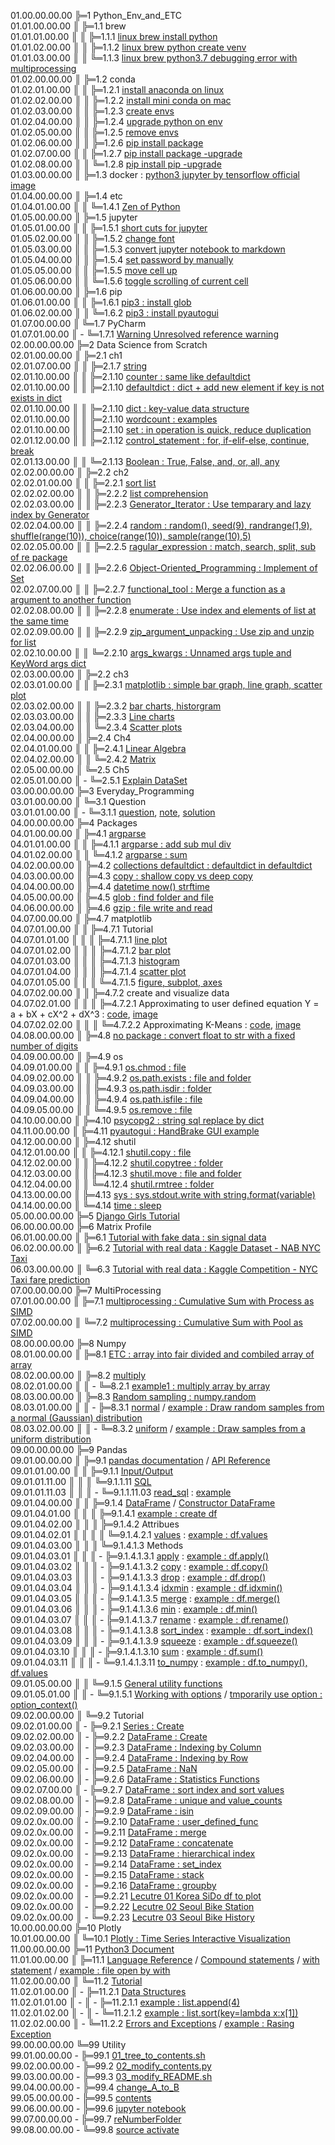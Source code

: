01.00.00.00.00 ╠═1 Python_Env_and_ETC  
01.01.00.00.00 ║ ╠═1.1 brew  
01.01.01.00.00 ║ ║ ╠═1.1.1 [linux brew install python](01_Python_Env_and_ETC/01_brew/01_linux_brew_install_python.md)  
01.01.02.00.00 ║ ║ ╠═1.1.2 [linux brew python create venv](01_Python_Env_and_ETC/01_brew/02_linux_brew_python_create_env.md)  
01.01.03.00.00 ║ ║ ╚═1.1.3 [linux brew python3.7 debugging error with multiprocessing](01_Python_Env_and_ETC/01_brew/03_brew_python3.7_multiprocessing_error.md)  
01.02.00.00.00 ║ ╠═1.2 conda  
01.02.01.00.00 ║ ║ ╠═1.2.1 [install anaconda on linux](01_Python_Env_and_ETC/02_conda/01_Install_anaconda_on_linux.md)  
01.02.02.00.00 ║ ║ ╠═1.2.2 [install mini conda on mac](01_Python_Env_and_ETC/02_conda/02_Install_miniconda_on_mac.md)  
01.02.03.00.00 ║ ║ ╠═1.2.3 [create envs](01_Python_Env_and_ETC/02_conda/03_conda_create_envs.md)  
01.02.04.00.00 ║ ║ ╠═1.2.4 [upgrade python on env](01_Python_Env_and_ETC/02_conda/04_conda_env_upgrade_python.md)  
01.02.05.00.00 ║ ║ ╠═1.2.5 [remove envs](01_Python_Env_and_ETC/02_conda/05_conda_remove_envs.md)  
01.02.06.00.00 ║ ║ ╠═1.2.6 [pip install package](01_Python_Env_and_ETC/02_conda/06_pip_install_package.md)  
01.02.07.00.00 ║ ║ ╠═1.2.7 [pip install package -upgrade](01_Python_Env_and_ETC/02_conda/07_pip_install_package_upgrade.md)  
01.02.08.00.00 ║ ║ ╚═1.2.8 [pip install pip -upgrade](01_Python_Env_and_ETC/02_conda/08_pip_upgrade.md)  
01.03.00.00.00 ║ ╠═1.3 docker : [python3 jupyter by tensorflow official image](01_Python_Env_and_ETC/03_docker/tensorflow_image.md)  
01.04.00.00.00 ║ ╠═1.4 etc  
01.04.01.00.00 ║ ║ ╚═1.4.1 [Zen of Python](01_Python_Env_and_ETC/04_etc/02_Zen_of_Python_English_Korean.md)  
01.05.00.00.00 ║ ╠═1.5 jupyter  
01.05.01.00.00 ║ ║ ╠═1.5.1 [short cuts for jupyter](01_Python_Env_and_ETC/05_jupyter/01_Jupyter_notebook_shortcuts.md)  
01.05.02.00.00 ║ ║ ╠═1.5.2 [change font](01_Python_Env_and_ETC/05_jupyter/02_change_font.md)  
01.05.03.00.00 ║ ║ ╠═1.5.3 [convert jupyter notebook to markdown](01_Python_Env_and_ETC/05_jupyter/03_convert_jupyter_notebook_to_markdown.md)  
01.05.04.00.00 ║ ║ ╠═1.5.4 [set password by manually](01_Python_Env_and_ETC/05_jupyter/04_jupyter_notebook_passwd.md)  
01.05.05.00.00 ║ ║ ╠═1.5.5 [move cell up](01_Python_Env_and_ETC/05_jupyter/05_move_cell_up.md)  
01.05.06.00.00 ║ ║ ╚═1.5.6 [toggle scrolling of current cell](01_Python_Env_and_ETC/05_jupyter/06_toggle_scrolling_of_current_cell.md)  
01.06.00.00.00 ║ ╠═1.6 pip  
01.06.01.00.00 ║ ║ ╠═1.6.1 [pip3 : install glob](01_Python_Env_and_ETC/06_pip/01_pip3_install_glob3.md)  
01.06.02.00.00 ║ ║ ╚═1.6.2 [pip3 : install pyautogui](01_Python_Env_and_ETC/06_pip/02_pip3_install_pyautogui_python3_xlib.md)  
01.07.00.00.00 ║ ╚═1.7 PyCharm  
01.07.01.00.00 ║ - ╚═1.7.1 [Warning Unresolved reference warning](01_Python_Env_and_ETC/07_PyCharm/01_unresolved_reference_warning.md)  
02.00.00.00.00 ╠═2 Data Science from Scratch  
02.01.00.00.00 ║ ╠═2.1 ch1  
02.01.07.00.00 ║ ║ ╠═2.1.7 [string](02_Data_Science_from_Scratch/02_Ch/02.01.07_string.md)  
02.01.10.00.00 ║ ║ ╠═2.1.10 [counter : same like defaultdict](02_Data_Science_from_Scratch/02_Ch/02.01.10_Counter.md)  
02.01.10.00.00 ║ ║ ╠═2.1.10 [defaultdict : dict + add new element if key is not exists in dict](02_Data_Science_from_Scratch/02_Ch/02.01.10_defaultdict.md)  
02.01.10.00.00 ║ ║ ╠═2.1.10 [dict : key-value data structure](02_Data_Science_from_Scratch/02_Ch/02.01.10_dict.md)  
02.01.10.00.00 ║ ║ ╠═2.1.10 [wordcount : examples](02_Data_Science_from_Scratch/02_Ch/02.01.10_wordcount_examples.md)  
02.01.10.00.00 ║ ║ ╠═2.1.10 [set : in operation is quick, reduce duplication](02_Data_Science_from_Scratch/02_Ch/02.01.11_set.md)  
02.01.12.00.00 ║ ║ ╠═2.1.12 [control_statement : for, if-elif-else, continue, break](02_Data_Science_from_Scratch/02_Ch/02.01.12_control_statement.md)  
02.01.13.00.00 ║ ║ ╚═2.1.13 [Boolean : True, False, and, or, all, any](02_Data_Science_from_Scratch/02_Ch/02.01.13_Boolean.md)  
02.02.00.00.00 ║ ╠═2.2 ch2  
02.02.01.00.00 ║ ║ ╠═2.2.1 [sort list](02_Data_Science_from_Scratch/02_Ch/02.02.01_sort.md)  
02.02.02.00.00 ║ ║ ╠═2.2.2 [list comprehension](02_Data_Science_from_Scratch/02_Ch/02.02.02_list_comprehension.md)  
02.02.03.00.00 ║ ║ ╠═2.2.3 [Generator_Iterator : Use temparary and lazy index by Generator](02_Data_Science_from_Scratch/02_Ch/02.02.03_Generator_Iterator.md)  
02.02.04.00.00 ║ ║ ╠═2.2.4 [random : random(), seed(9), randrange(1,9), shuffle(range(10)), choice(range(10)), sample(range(10),5)](02_Data_Science_from_Scratch/02_Ch/02.02.04_random_numbers.md)  
02.02.05.00.00 ║ ║ ╠═2.2.5 [ragular_expression : match, search, split, sub of re package](02_Data_Science_from_Scratch/02_Ch/02.02.05_regular_expression.md)  
02.02.06.00.00 ║ ║ ╠═2.2.6 [Object-Oriented_Programming : Implement of Set](02_Data_Science_from_Scratch/02_Ch/02.02.06_object-oriented_programming.md)  
02.02.07.00.00 ║ ║ ╠═2.2.7 [functional_tool : Merge a function as a argument to another function](02_Data_Science_from_Scratch/02_Ch/02.02.07_functional_tool.md)  
02.02.08.00.00 ║ ║ ╠═2.2.8 [enumerate : Use index and elements of list at the same time](02_Data_Science_from_Scratch/02_Ch/02.02.08_enumerate.md)  
02.02.09.00.00 ║ ║ ╠═2.2.9 [zip_argument_unpacking : Use zip and unzip for list](02_Data_Science_from_Scratch/02_Ch/02.02.09_zip_argument_unpacking.ipynb)  
02.02.10.00.00 ║ ║ ╚═2.2.10 [args_kwargs : Unnamed args tuple and KeyWord args dict](02_Data_Science_from_Scratch/02_Ch/02.02.10_args_kwargs.ipynb)  
02.03.00.00.00 ║ ╠═2.2 ch3  
02.03.01.00.00 ║ ║ ╠═2.3.1 [matplotlib : simple bar graph, line graph, scatter plot](02_Data_Science_from_Scratch/03_Ch/03.01_matplotlib.ipynb)  
02.03.02.00.00 ║ ║ ╠═2.3.2 [bar charts, historgram](02_Data_Science_from_Scratch/03_Ch/03.02_bar_charts.ipynb)  
02.03.03.00.00 ║ ║ ╠═2.3.3 [Line charts](02_Data_Science_from_Scratch/03_Ch/03.03_line_charts.ipynb)  
02.03.04.00.00 ║ ║ ╚═2.3.4 [Scatter plots](02_Data_Science_from_Scratch/03_Ch/03.04_scatter_plots.ipynb)  
02.04.00.00.00 ║ ╠═2.4 Ch4  
02.04.01.00.00 ║ ║ ╠═2.4.1 [Linear Algebra](02_Data_Science_from_Scratch/04_Ch/04.01_Linear_Algebra.ipynb)  
02.04.02.00.00 ║ ║ ╚═2.4.2 [Matrix](02_Data_Science_from_Scratch/04_Ch/04.02_Matrix.ipynb)  
02.05.00.00.00 ║ ╚═2.5 Ch5  
02.05.01.00.00 ║ - ╚═2.5.1 [Explain DataSet](02_Data_Science_from_Scratch/05_Ch/05.01_Explain_DataSet.ipynb)  
03.00.00.00.00 ╠═3 Everyday_Programming  
03.01.00.00.00 ║ ╚═3.1 Question  
03.01.01.00.00 ║ - ╚═3.1.1 [question](03_Everyday_Programming/01_Q/question.md), [note](03_Everyday_Programming/01_Q/note.md), [solution](03_Everyday_Programming/01_Q/solution.py)  
04.00.00.00.00 ╠═4 Packages  
04.01.00.00.00 ║ ╠═4.1 [argparse](https://docs.python.org/ko/3/howto/argparse.html)  
04.01.01.00.00 ║ ║ ╠═4.1.1 [argparse : add sub mul div](04_packages/01_argparse/calculation.py)  
04.01.02.00.00 ║ ║ ╚═4.1.2 [argparse : sum](04_packages/01_argparse/sum.py)  
04.02.00.00.00 ║ ╠═4.2 [collections defaultdict : defaultdict in defaultdict](04_packages/02_collections/01_defaultdict/01_dictionary_in_dictionary.py)  
04.03.00.00.00 ║ ╠═4.3 [copy : shallow copy vs deep copy](04_packages/03_copy/01_shallow_copy_vs_deep_copy.ipynb)  
04.04.00.00.00 ║ ╠═4.4 [datetime now() strftime](04_packages/04_datetime/01_datetime_now_strftime.py)  
04.05.00.00.00 ║ ╠═4.5 [glob : find folder and file](04_packages/05_glob/01_find_folder_and_file_by_glob.ipynb)  
04.06.00.00.00 ║ ╠═4.6 [gzip : file write and read](04_packages/06_gzip/01_gzip_write_read.py)  
04.07.00.00.00 ║ ╠═4.7 matplotlib  
04.07.01.00.00 ║ ║ ╠═4.7.1 Tutorial  
04.07.01.01.00 ║ ║ ║ ╠═4.7.1.1 [line plot](04_packages/07_matplotlib/01_Tutorial/01_line_plot.ipynb)  
04.07.01.02.00 ║ ║ ║ ╠═4.7.1.2 [bar plot](04_packages/07_matplotlib/01_Tutorial/02_bar_plot.ipynb)  
04.07.01.03.00 ║ ║ ║ ╠═4.7.1.3 [histogram](04_packages/07_matplotlib/01_Tutorial/03_histogram.ipynb)  
04.07.01.04.00 ║ ║ ║ ╠═4.7.1.4 [scatter plot](04_packages/07_matplotlib/01_Tutorial/04_scatter_plot.ipynb)  
04.07.01.05.00 ║ ║ ║ ╚═4.7.1.5 [figure, subplot, axes](04_packages/07_matplotlib/01_Tutorial/05_figure_subplot_axes_with_matplotlib_and_seaborn.ipynb)  
04.07.02.00.00 ║ ║ ╠═4.7.2 create and visualize data  
04.07.02.01.00 ║ ║ ║ ╠═4.7.2.1 Approximating to user defined equation Y = a + bX + cX^2 + dX^3 : [code](04_packages/07_matplotlib/02_create_and_visualize_data/01_approximating_to_user_defined_equation.py), [image](04_packages/07_matplotlib/02_create_and_visualize_data/02_user_defined_equation_scatter_plot.png)  
04.07.02.02.00 ║ ║ ║ ╚═4.7.2.2 Approximating K-Means : [code](04_packages/07_matplotlib/02_create_and_visualize_data/01_approximating_to_kmeans.py), [image](04_packages/07_matplotlib/02_create_and_visualize_data/02_kmean_scatter_plot.png)  
04.08.00.00.00 ║ ╠═4.8 [no package : convert float to str with a fixed number of digits](04_packages/08_no_package/01_float_to_str_with_a_fixed_number_of_digits.ipynb)  
04.09.00.00.00 ║ ╠═4.9 os  
04.09.01.00.00 ║ ║ ╠═4.9.1 [os.chmod : file](04_packages/09_os/01_os.chmod_of_file.ipynb)  
04.09.02.00.00 ║ ║ ╠═4.9.2 [os.path.exists : file and folder](04_packages/09_os/02_os.path.exists_of_file_and_folder.ipynb)  
04.09.03.00.00 ║ ║ ╠═4.9.3 [os.path.isdir : folder](04_packages/09_os/03_os.path.isdir_of_folder.ipynb)  
04.09.04.00.00 ║ ║ ╠═4.9.4 [os.path.isfile : file](04_packages/09_os/04_os.path.isfile_of_file.ipynb)  
04.09.05.00.00 ║ ║ ╚═4.9.5 [os.remove : file](04_packages/09_os/05_os.remove_of_file.ipynb)  
04.10.00.00.00 ║ ╠═4.10 [psycopg2 : string sql replace by dict](04_packages/10_psycopg2/01_replace_string_with_dictionary.py)  
04.11.00.00.00 ║ ╠═4.11 [pyautogui : HandBrake GUI example](04_packages/11_pyautogui/01_HandBrake_GUI_example.py)  
04.12.00.00.00 ║ ╠═4.12 shutil  
04.12.01.00.00 ║ ║ ╠═4.12.1 [shutil.copy : file](04_packages/12_shutil/01_shutil.copy_of_file.ipynb)  
04.12.02.00.00 ║ ║ ╠═4.12.2 [shutil.copytree : folder](04_packages/12_shutil/02_shutil.copytree_of_folder.ipynb)  
04.12.03.00.00 ║ ║ ╠═4.12.3 [shutil.move : file and folder](04_packages/12_shutil/03_shutil.move_of_file_and_folder.ipynb)  
04.12.04.00.00 ║ ║ ╚═4.12.4 [shutil.rmtree : folder](04_packages/12_shutil/04_shutil.rmtree_of_folder.ipynb)  
04.13.00.00.00 ║ ╠═4.13 [sys : sys.stdout.write with string.format(variable)](04_packages/13_sys/01_sys_stdout_write_with_string_format.py)  
04.14.00.00.00 ║ ╚═4.14 [time : sleep](04_packages/14_time/01_sleep.md)  
05.00.00.00.00 ╠═5 [Django Girls Tutorial](05_Django/01_Django_Girls_Tutorial/memo.md)  
06.00.00.00.00 ╠═6 Matrix Profile  
06.01.00.00.00 ║ ╠═6.1 [Tutorial with fake data : sin signal data](06_MatrixProfile/02_matrixprofile-ts/01_Matrix_Profile_Tutorial.ipynb)  
06.02.00.00.00 ║ ╠═6.2 [Tutorial with real data : Kaggle Dataset - NAB NYC Taxi](06_MatrixProfile/02_matrixprofile-ts/02_Matrix_Profile_NYC_Taxi.ipynb)  
06.03.00.00.00 ║ ╚═6.3 [Tutorial with real data : Kaggle Competition - NYC Taxi fare prediction](06_MatrixProfile/02_matrixprofile-ts/03_Exploration_NYC_Taxi.ipynb)  
07.00.00.00.00 ╠═7 MultiProcessing  
07.01.00.00.00 ║ ╠═7.1 [multiprocessing : Cumulative Sum with Process as SIMD](07_MultiProcessing/01_cumsum_SIMD_multiprocessing_Process.ipynb)  
07.02.00.00.00 ║ ╚═7.2 [multiprocessing : Cumulative Sum with Pool as SIMD](07_MultiProcessing/02_cumsum_SIMD_multiprocessing_Pool.ipynb)  
08.00.00.00.00 ╠═8 Numpy  
08.01.00.00.00 ║ ╠═8.1 [ETC : array into fair divided and combiled array of array](08_Numpy/01_ETC/01_array_to_fair_divided_matrix.ipynb)  
08.02.00.00.00 ║ ╠═8.2 [multiply](https://docs.scipy.org/doc/numpy/reference/generated/numpy.multiply.html)  
08.02.01.00.00 ║ ║ - ╚═8.2.1 [example1 : multiply array by array](08_Numpy/02_multiply/01_multiply_array_by_array.ipynb)  
08.03.00.00.00 ║ ╠═8.3 [Random sampling : numpy.random](https://docs.scipy.org/doc/numpy/reference/routines.random.html)  
08.03.01.00.00 ║ ║ - ╠═8.3.1 [normal](https://docs.scipy.org/doc/numpy/reference/generated/numpy.random.normal.html#numpy.random.normal) / [example : Draw random samples from a normal (Gaussian) distribution](08_Numpy/03_random/01_np.random.normal.ipynb)  
08.03.02.00.00 ║ ║ - ╚═8.3.2 [uniform](https://docs.scipy.org/doc/numpy/reference/generated/numpy.random.uniform.html#numpy.random.uniform) / [example : Draw samples from a uniform distribution](08_Numpy/03_random/02_np.random.uniform.ipynb)  
09.00.00.00.00 ╠═9 Pandas  
09.01.00.00.00 ║ ╠═9.1 [pandas documentation](https://pandas.pydata.org/pandas-docs/stable/index.html) / [API Reference](https://pandas.pydata.org/pandas-docs/stable/reference/index.html)  
09.01.01.00.00 ║ ║ ╠═9.1.1 [Input/Output](https://pandas.pydata.org/pandas-docs/stable/reference/io.html#)  
09.01.01.11.00 ║ ║ ║ ╚═9.1.1.11 [SQL](https://pandas.pydata.org/pandas-docs/stable/reference/io.html#sql)  
09.01.01.11.03 ║ ║ ║ - ╚═9.1.1.11.03 [read_sql](https://pandas.pydata.org/pandas-docs/stable/reference/api/pandas.read_sql.html#pandas.read_sql) : [example](09_Pandas/01_documentation_API_Reference/01_Input_Output/11_SQL/03_read_sql.md)  
09.01.04.00.00 ║ ║ ╠═9.1.4 [DataFrame](https://pandas.pydata.org/pandas-docs/stable/reference/frame.html) / [Constructor DataFrame](https://pandas.pydata.org/pandas-docs/stable/reference/api/pandas.DataFrame.html#pandas.DataFrame)  
09.01.04.01.00 ║ ║ ║ ╠═9.1.4.1 [example : create df](09_Pandas/01_documentation_API_Reference/04_DataFrame/01_Constructor_DataFrame/01_DataFrame.md)  
09.01.04.02.00 ║ ║ ║ ╠═9.1.4.2 Attribues  
09.01.04.02.01 ║ ║ ║ ║ ╚═9.1.4.2.1 [values](https://pandas.pydata.org/pandas-docs/stable/reference/api/pandas.DataFrame.values.html#pandas.DataFrame.values) : [example : df.values](09_Pandas/01_documentation_API_Reference/04_DataFrame/01_Constructor_DataFrame/02_Attributes/01_values/01_df_values.md)  
09.01.04.03.00 ║ ║ ║ ╚═9.1.4.1.3 Methods  
09.01.04.03.01 ║ ║ ║ - ╠═9.1.4.1.3.1 [apply](https://pandas.pydata.org/pandas-docs/stable/reference/api/pandas.DataFrame.apply.html#pandas.DataFrame.apply) : [example : df.apply()](09_Pandas/01_documentation_API_Reference/04_DataFrame/01_Constructor_DataFrame/03_Methods/01_apply/01_df.apply.ipynb)  
09.01.04.03.02 ║ ║ ║ - ╠═9.1.4.1.3.2 [copy](https://pandas.pydata.org/pandas-docs/stable/reference/api/pandas.DataFrame.copy.html#pandas.DataFrame.copy) : [example : df.copy()](09_Pandas/01_documentation_API_Reference/04_DataFrame/01_Constructor_DataFrame/03_Methods/02_copy/01_df.dopy.ipynb)  
09.01.04.03.03 ║ ║ ║ - ╠═9.1.4.1.3.3 [drop](https://pandas.pydata.org/pandas-docs/stable/reference/api/pandas.DataFrame.drop.html#pandas.DataFrame.drop) : [example : df.drop()](09_Pandas/01_documentation_API_Reference/04_DataFrame/01_Constructor_DataFrame/03_Methods/03_drop/01_df_drop_columns.ipynb)  
09.01.04.03.04 ║ ║ ║ - ╠═9.1.4.1.3.4 [idxmin](https://pandas.pydata.org/pandas-docs/stable/reference/api/pandas.DataFrame.idxmin.html#pandas.DataFrame.idxmin) : [example : df.idxmin()](09_Pandas/01_documentation_API_Reference/04_DataFrame/01_Constructor_DataFrame/03_Methods/04_idxmin/01_df.idxmin.ipynb)  
09.01.04.03.05 ║ ║ ║ - ╠═9.1.4.1.3.5 [merge](https://pandas.pydata.org/pandas-docs/stable/reference/api/pandas.DataFrame.merge.html#pandas.DataFrame.merge) : [example : df.merge()](09_Pandas/01_documentation_API_Reference/04_DataFrame/01_Constructor_DataFrame/03_Methods/05_merge/01_df.merge.ipynb)  
09.01.04.03.06 ║ ║ ║ - ╠═9.1.4.1.3.6 [min](https://pandas.pydata.org/pandas-docs/stable/reference/api/pandas.DataFrame.min.html#pandas.DataFrame.min) : [example : df.min()](09_Pandas/01_documentation_API_Reference/04_DataFrame/01_Constructor_DataFrame/03_Methods/06_min/01_df.min.ipynb)  
09.01.04.03.07 ║ ║ ║ - ╠═9.1.4.1.3.7 [rename](https://pandas.pydata.org/pandas-docs/stable/reference/api/pandas.DataFrame.rename.html#pandas.DataFrame.rename) : [example : df.rename()](09_Pandas/01_documentation_API_Reference/04_DataFrame/01_Constructor_DataFrame/03_Methods/07_rename/01_df_rename_columns.ipynb)  
09.01.04.03.08 ║ ║ ║ - ╠═9.1.4.1.3.8 [sort_index](https://pandas.pydata.org/pandas-docs/stable/reference/api/pandas.DataFrame.sort_index.html#pandas.DataFrame.sort_index) : [example : df.sort_index()](09_Pandas/01_documentation_API_Reference/04_DataFrame/01_Constructor_DataFrame/03_Methods/08_sort_idx/01_df.sort_index.ipynb)  
09.01.04.03.09 ║ ║ ║ - ╠═9.1.4.1.3.9 [squeeze](https://pandas.pydata.org/pandas-docs/stable/reference/api/pandas.DataFrame.squeeze.html#pandas.DataFrame.squeeze) : [example : df.squeeze()](09_Pandas/01_documentation_API_Reference/04_DataFrame/01_Constructor_DataFrame/03_Methods/09_squeeze/01_df.squeeze.ipynb)  
09.01.04.03.10 ║ ║ ║ - ╠═9.1.4.1.3.10 [sum](https://pandas.pydata.org/pandas-docs/stable/reference/api/pandas.DataFrame.sum.html#pandas.DataFrame.sum) : [example : df.sum()](09_Pandas/01_documentation_API_Reference/04_DataFrame/01_Constructor_DataFrame/03_Methods/10_sum/01_df.sum.ipynb)  
09.01.04.03.11 ║ ║ ║ - ╚═9.1.4.1.3.11 [to_numpy](https://pandas.pydata.org/pandas-docs/stable/reference/api/pandas.DataFrame.to_numpy.html#pandas.DataFrame.to_numpy) : [example : df.to_numpy(), df.values](09_Pandas/01_documentation_API_Reference/04_DataFrame/01_Constructor_DataFrame/03_Methods/11_to_numpy/01_df.to_numpy.ipynb)  
09.01.05.00.00 ║ ║ ╚═9.1.5 [General utility functions](https://pandas.pydata.org/pandas-docs/stable/reference/general_utility_functions.html)  
09.01.05.01.00 ║ ║ - ╚═9.1.5.1 [Working with options](https://pandas.pydata.org/pandas-docs/stable/reference/general_utility_functions.html#working-with-options) / [tmporarily use option : option_context()](09_Pandas/01_documentation_API_Reference/15_General_utility_functions/01_Working_with_options/01_option_context.ipynb)  
09.02.00.00.00 ║ ╚═9.2 Tutorial  
09.02.01.00.00 ║ - ╠═9.2.1 [Series : Create](09_Pandas/02_Tutorial/01_Series_Create.ipynb)  
09.02.02.00.00 ║ - ╠═9.2.2 [DataFrame : Create](09_Pandas/02_Tutorial/02_DataFrame_Create.ipynb)  
09.02.03.00.00 ║ - ╠═9.2.3 [DataFrame : Indexing by Column](09_Pandas/02_Tutorial/03_DataFrame_Indexing_by_column.ipynb)  
09.02.04.00.00 ║ - ╠═9.2.4 [DataFrame : Indexing by Row](09_Pandas/02_Tutorial/04_DataFrame_Indexing_by_row.ipynb)  
09.02.05.00.00 ║ - ╠═9.2.5 [DataFrame : NaN](09_Pandas/02_Tutorial/05_DataFrame_NaN.ipynb)  
09.02.06.00.00 ║ - ╠═9.2.6 [DataFrame : Statistics Functions](09_Pandas/02_Tutorial/06_DataFrame_statistics_function.ipynb)  
09.02.07.00.00 ║ - ╠═9.2.7 [DataFrame : sort index and sort values](09_Pandas/02_Tutorial/07_DataFrame_sort_index_and_sort_values.ipynb)  
09.02.08.00.00 ║ - ╠═9.2.8 [DataFrame : unique and value_counts](09_Pandas/02_Tutorial/08_unique_value_counts.ipynb)  
09.02.09.00.00 ║ - ╠═9.2.9 [DataFrame : isin](09_Pandas/02_Tutorial/09_isin.ipynb)  
09.02.0x.00.00 ║ - ╠═9.2.10 [DataFrame : user_defined_func](09_Pandas/02_Tutorial/10_user_defined_func.ipynb)  
09.02.0x.00.00 ║ - ╠═9.2.11 [DataFrame : merge](09_Pandas/02_Tutorial/11_df_merge.ipynb)  
09.02.0x.00.00 ║ - ╠═9.2.12 [DataFrame : concatenate](09_Pandas/02_Tutorial/12_df_concatenate.ipynb)  
09.02.0x.00.00 ║ - ╠═9.2.13 [DataFrame : hierarchical index](09_Pandas/02_Tutorial/13_df_hierarchical_index.ipynb)  
09.02.0x.00.00 ║ - ╠═9.2.14 [DataFrame : set_index](09_Pandas/02_Tutorial/14_df_set_index.ipynb)  
09.02.0x.00.00 ║ - ╠═9.2.15 [DataFrame : stack](09_Pandas/02_Tutorial/15_df_stack.ipynb)  
09.02.0x.00.00 ║ - ╠═9.2.16 [DataFrame : groupby](09_Pandas/02_Tutorial/17_series_df_groupby.ipynb)  
09.02.0x.00.00 ║ - ╠═9.2.21 [Lecutre 01 Korea SiDo df to plot](09_Pandas/02_Tutorial/21_df_matplotlib_basic_with_korean_sido.ipynb)  
09.02.0x.00.00 ║ - ╠═9.2.22 [Lecutre 02 Seoul Bike Station](09_Pandas/02_Tutorial/22_seoul_bike_station.ipynb)  
09.02.0x.00.00 ║ - ╚═9.2.23 [Lecutre 03 Seoul Bike History](09_Pandas/02_Tutorial/23_seoul_bike_history.ipynb)  
10.00.00.00.00 ╠═10 Plotly  
10.01.00.00.00 ║ ╚═10.1 [Plotly : Time Series Interactive Visualization](10_Plotly/01_plotly-time-series.ipynb)  
11.00.00.00.00 ╠═11 [Python3 Document](https://docs.python.org/3/)  
11.01.00.00.00 ║ ╠═11.1 [Language Reference](https://docs.python.org/3/reference/index.html) / [Compound statements](https://docs.python.org/3/reference/compound_stmts.html) / [with statement](https://docs.python.org/3/reference/compound_stmts.html#the-with-statement) / [example : file open by with](11_Python_Document/01_Language_Reference/01_Compound_statements/01_with_statement.ipynb)  
11.02.00.00.00 ║ ╚═11.2 [Tutorial](https://docs.python.org/3/tutorial/index.html)  
11.02.01.00.00 ║ - ╠═11.2.1 [Data Structures](https://docs.python.org/3/tutorial/datastructures.html)  
11.02.01.01.00 ║ - ║ - ╠═11.2.1.1 [example : list.append(4)](11_Python_Document/02_Tutorial/01_Data_Structures/01_list/01_append.ipynb)  
11.02.01.02.00 ║ - ║ - ╚═11.2.1.2 [example : list.sort(key=lambda x:x\[1\])](11_Python_Document/02_Tutorial/01_Data_Structures/01_list/02_sort_key.ipynb)  
11.02.02.00.00 ║ - ╚═11.2.2 [Errors and Exceptions](https://docs.python.org/3/tutorial/errors.html) / [example : Rasing Exception](11_Python_Document/02_Tutorial/02_Errors_and_Exceptions/01_Raising_Exceptions/01_raise_NameError.ipynb)  
99.00.00.00.00 ╚═99 Utility  
99.01.00.00.00 - ╠═99.1 [01_tree_to_contents.sh](99_Utility/01_tree_to_contents.sh)  
99.02.00.00.00 - ╠═99.2 [02_modify_contents.py](99_Utility/02_modify_contents.py)  
99.03.00.00.00 - ╠═99.3 [03_modify_README.sh](99_Utility/03_modify_number_of_file_on_README.sh)  
99.04.00.00.00 - ╠═99.4 [change_A_to_B](99_Utility/change_A_to_B.txt)  
99.05.00.00.00 - ╠═99.5 [contents](99_Utility/contents.txt)  
99.06.00.00.00 - ╠═99.6 [jupyter notebook](99_Utility/jn_jupyter_notebook.sh)  
99.07.00.00.00 - ╠═99.7 [reNumberFolder](99_Utility/reNumberFolder.sh)  
99.08.00.00.00 - ╚═99.8 [source activate](99_Utility/sa_source_activate.sh)  
